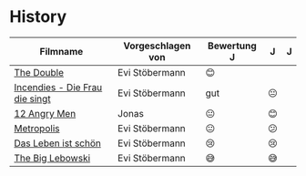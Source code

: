 # History

|Filmname                                                                   |Vorgeschlagen von|Bewertung J   |  J  |  J  |
|---------------------------------------------------------------------------|-----------------|--------------|-----|-----|
|[The Double](https://www.imdb.com/title/tt1825157/)                        |Evi Stöbermann   |😊            |     |     |
|[Incendies - Die Frau die singt](https://www.imdb.com/title/tt1255953/)    |Evi Stöbermann   |gut           |  😐 |     |
|[12 Angry Men](https://www.imdb.com/title/tt0050083/)                      |Jonas            |😐            |  😊 |     |
|[Metropolis](https://www.imdb.com/title/tt0017136/)                        |Evi Stöbermann   |😐            |  😕 |     |
|[Das Leben ist schön](https://www.imdb.com/title/tt0118799/)               |Evi Stöbermann   |😢            |  😢 |     |
|[The Big Lebowski](https://www.imdb.com/title/tt0118715/)                  |Evi Stöbermann   |😅            |  😅 |     |
